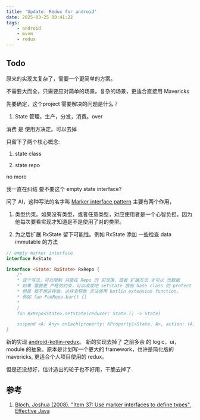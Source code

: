 ```yaml
---
title: 'Update: Redux for android'
date: 2025-03-25 00:41:22
tags:
    - android
    - mvvm
    - redux
---
```


## Todo

原来的实现太复杂了，需要一个更简单的方案。

不需要大而全，只需要应对简单的场景。复杂的场景，更适合直接用 Mavericks

先要确定，这个project 需要解决的问题是什么？

1. State 管理，生产，分发，消费。over

消费 是 使用方决定。可以去掉

只留下了两个核心概念:

1. state class

2. state repo

no more

我一直在纠结 要不要这个 empty state interface?

问了 AI，这种写法的名字叫 [Marker interface pattern](https://en.wikipedia.org/wiki/Marker_interface_pattern)
主要有两个作用，

1. 类型约束。如果没有类型，或者任意类型，对应使用者是一个心智负担，因为他每次要看实现才知道是不是使用了对的类型。

2. 为之后扩展 RxState 留下可能性。例如 RxState 添加 一些检查 data immutable 的方法

```kotlin
// empty marker interface
interface RxState 

interface <State: RxState> RxRepo {
    /*
    * 这个写法，可以限制 只能在 Repo 的 实现类，或者 扩展方法 才可以 改数据
    * 如果 需要更 严格的约束，可以改成吧 setState 放到 base class 的 protect 方法
    * 但是 我不想这样做。这样会导致 无法使用 kotlin extension function。
    * 例如 fun FooRepo.bar() {}
    *
    /
    fun RxRepo<State>.setState(reducer: State.() -> State)

    suspend <A: Any> onEach(property: KProperty1<State, A>, action: (A) -> Unit)
}
```

新的实现 [android-kotlin-redux](https://github.com/xechoz/android-kotlin-redux/)。
新的实现去掉了 之前多余 的 logic，ui，module 的抽象。原本是计划写一个更大的 framework，也许是简化版的 mavericks, 更适合个人项目使用的 redux。

但是还没想好，估计造出的轮子也不好用，干脆去掉了.

## 参考

1. [Bloch, Joshua (2008). "Item 37: Use marker interfaces to define types". Effective Java](https://archive.org/details/effectivejava00bloc_0/page/179)